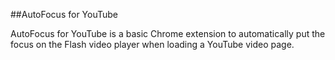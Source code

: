 ##AutoFocus for YouTube

AutoFocus for YouTube is a basic Chrome extension to automatically put the focus on the Flash video player when loading a YouTube video page.